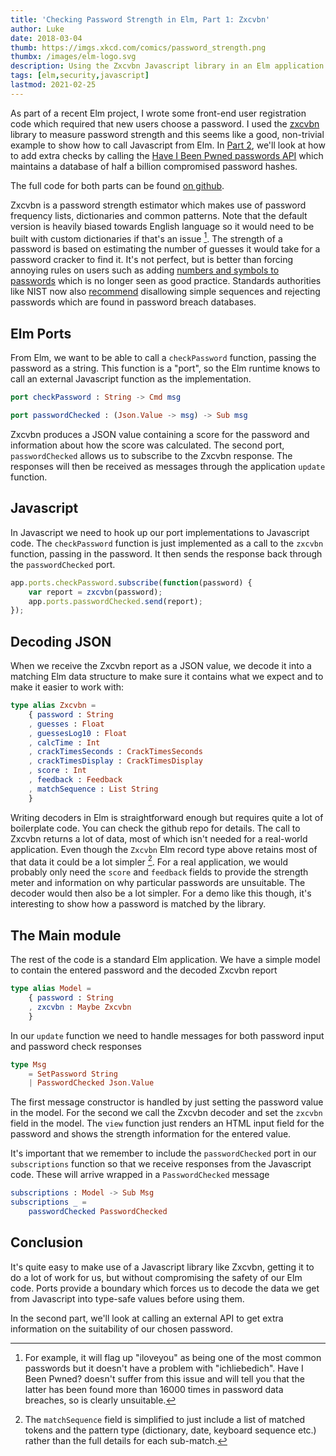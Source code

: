 ```yaml
---
title: 'Checking Password Strength in Elm, Part 1: Zxcvbn'
author: Luke
date: 2018-03-04
thumb: https://imgs.xkcd.com/comics/password_strength.png
thumbx: /images/elm-logo.svg
description: Using the Zxcvbn Javascript library in an Elm application.
tags: [elm,security,javascript]
lastmod: 2021-02-25
---
```


As part of a recent Elm project, I wrote some front-end user registration code which required that new users choose a password. I used the [zxcvbn](https://github.com/dropbox/zxcvbn) library to measure password strength and this seems like a good, non-trivial example to show how to call Javascript from Elm. In [Part 2](/posts/elm-have-i-been-pwned), we'll look at how to add extra checks by calling the [Have I Been Pwned passwords API](https://haveibeenpwned.com/API/v3#PwnedPasswords) which maintains a database of half a billion compromised password hashes.

The full code for both parts can be found [on github](https://github.com/tekul/elm-password-check).

Zxcvbn is a password strength estimator which makes use of password frequency lists, dictionaries and common patterns. Note that the default version is heavily biased towards English language so it would need to be built with custom dictionaries if that's an issue [^language]. The strength of a password is based on estimating the number of guesses it would take for a password cracker to find it. It's not perfect, but is better than forcing annoying rules on users such as adding [numbers and symbols to passwords](https://www.xkcd.com/936/) which is no longer seen as good practice. Standards authorities like NIST now also [recommend](https://stealthbits.com/blog/nist-password-guidelines/) disallowing simple sequences and rejecting passwords which are found in password breach databases.

[^language]: For example, it will flag up "iloveyou" as being one of the most common passwords but it doesn't have a problem with "ichliebedich". Have I Been Pwned? doesn't suffer from this issue and will tell you that the latter has been found more than 16000 times in password data breaches, so is clearly unsuitable.

<div id="elm-zxcvbn-app" class="w-full mt-10 px-10 py-10 border rounded-md shadow mx-auto sm:w-2/3">
<div id="app"></div>
</div>
<script src="app.js"></script>
<script>
    var app = Elm.Main.init({
      node: document.getElementById('app'),
      flags: {}
    });
    app.ports.checkPassword.subscribe(function(password) {
        var report = zxcvbn(password);
        app.ports.passwordChecked.send(report);
    });
</script>
<script async src="/js/zxcvbn.js"></script>


## Elm Ports

From Elm, we want to be able to call a `checkPassword` function, passing the password as a string. This function is a "port", so the Elm runtime knows to call an external Javascript function as the implementation.

```elm
port checkPassword : String -> Cmd msg

port passwordChecked : (Json.Value -> msg) -> Sub msg
```
Zxcvbn produces a JSON value containing a score for the password and information about how the score was calculated. The second port, `passwordChecked` allows us to subscribe to the Zxcvbn response. The responses will then be received as messages through the application `update` function.


## Javascript

In Javascript we need to hook up our port implementations to Javascript code. The `checkPassword` function is just implemented as a call to the `zxcvbn` function, passing in the password. It then sends the response back through the `passwordChecked` port.

``` javascript
app.ports.checkPassword.subscribe(function(password) {
    var report = zxcvbn(password);
    app.ports.passwordChecked.send(report);
});
```

## Decoding JSON

When we receive the Zxcvbn report as a JSON value, we decode it into a matching Elm data structure to make sure it contains what we expect and to make it easier to work with:

```elm
type alias Zxcvbn =
    { password : String
    , guesses : Float
    , guessesLog10 : Float
    , calcTime : Int
    , crackTimesSeconds : CrackTimesSeconds
    , crackTimesDisplay : CrackTimesDisplay
    , score : Int
    , feedback : Feedback
    , matchSequence : List String
    }
```

Writing decoders in Elm is straightforward enough but requires quite a lot of boilerplate code. You can check the github repo for details. The call to Zxcvbn returns a lot of data, most of which isn't needed for a real-world application. Even though the `Zxcvbn` Elm record type above retains most of that data it could be a lot simpler [^zxcvbn_data]. For a real application, we would probably only need the `score` and `feedback` fields to provide the strength meter and information on why particular passwords are unsuitable. The decoder would then also be a lot simpler. For a demo like this though, it's interesting to show how a password is matched by the library.

[^zxcvbn_data]: The `matchSequence` field is simplified to just include a list of matched tokens and the pattern type (dictionary, date, keyboard sequence etc.) rather than the full details for each sub-match.

## The Main module

The rest of the code is a standard Elm application. We have a simple model to contain the entered password and the decoded Zxcvbn report

```elm
type alias Model =
    { password : String
    , zxcvbn : Maybe Zxcvbn
    }
```

In our `update` function we need to handle messages for both password input and password check responses

```elm
type Msg
    = SetPassword String
    | PasswordChecked Json.Value
```

The first message constructor is handled by just setting the password value in the model. For the second we call the Zxcvbn decoder and set the `zxcvbn` field in the model. The `view` function just renders an HTML input field for the password and shows the strength information for the entered value.

It's important that we remember to include the `passwordChecked` port in our `subscriptions` function so that we receive responses from the Javascript code. These will arrive wrapped in a `PasswordChecked` message

```elm
subscriptions : Model -> Sub Msg
subscriptions _ =
    passwordChecked PasswordChecked
```

## Conclusion

It's quite easy to make use of a Javascript library like Zxcvbn, getting it to do a lot of work for us, but without compromising the safety of our Elm code. Ports provide a boundary which forces us to decode the data we get from Javascript into type-safe values before using them.

In the second part, we'll look at calling an external API to get extra information on the suitability of our chosen password.
